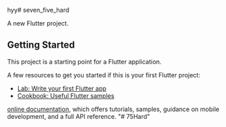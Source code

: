 








hyy# seven_five_hard

A new Flutter project.

## Getting Started

This project is a starting point for a Flutter application.

A few resources to get you started if this is your first Flutter project:

- [Lab: Write your first Flutter app](https://docs.flutter.dev/get-started/codelab)
- [Cookbook: Useful Flutter samples](https://docs.flutter.dev/cookbook)


[online documentation](https://docs.flutter.dev/), which offers tutorials,
samples, guidance on mobile development, and a full API reference.
"# 75Hard" 
